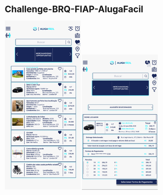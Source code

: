 # Challenge-BRQ-FIAP-AlugaFacil

<img width="48%" src="FrontEnd/assets/images/Alugafacil.png">
<img width="48%" src="FrontEnd/assets/images/Alugafacil2.png">

